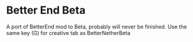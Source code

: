 # Better End Beta

A port of BetterEnd mod to Beta, probably will never be finished. Use the same key (G) for creative tab as BetterNetherBeta